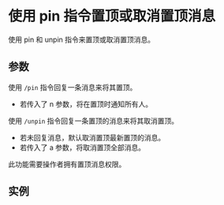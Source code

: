 # 使用 pin 指令置顶或取消置顶消息

使用 pin 和 unpin 指令来置顶或取消置顶消息。

## 参数

使用 `/pin` 指令回复一条消息来将其置顶。

- 若传入了 n 参数，将在置顶时通知所有人。

使用 `/unpin` 指令回复一条置顶的消息来将其取消置顶。

- 若未回复消息，默认取消置顶最新置顶的消息。
- 若传入了 a 参数，将取消置顶全部消息。

此功能需要操作者拥有置顶消息权限。

## 实例
